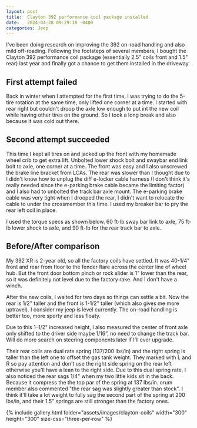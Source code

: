 ```yaml
---
layout: post
title:  Clayton 392 performance coil package installed
date:   2024-04-28 09:29:18 -0400
categories: Jeep
---
```



I've been doing research on improving the 392 on-road handling and also mild off-roading. Following the footsteps of several members, I bought the Clayton 392 performance coil package (essentially 2.5" coils front and 1.5" rear) last year and finally got a chance to get them installed in the driveway.

## First attempt failed

Back in winter when I attempted for the first time, I was trying to do the 5-tire rotation at the same time, only lifted one corner at a time. I started with rear right but couldn't droop the axle low enough to put int the new coil while having other tires on the ground. So I took a long break and also because it was cold out there.

## Second attempt succeeded

This time I kept all tires on and jacked up the front with my homemade wheel crib to get extra lift. Unbolted lower shock bolt and swaybar end link bolt to axle, one corner at a time. The front was easy and I also unscrewed the brake line bracket from LCAs. The rear was slower than I thought due to I didn't know how to unplug the diff e-locker cable harness (I don't think it's really needed since the e-parking brake cable became the limiting factor) and I also had to unbolted the track bar axle mount. The e-parking brake cable was very tight when I drooped the rear, I didn't want to relocate the cable to under the crossmember this time. I used my breaker bar to pry the rear left coil in place.

I used the torque specs as shown below. 60 ft-lb sway bar link to axle, 75 ft-lb lower shock to axle, and 90 ft-lb for the rear track bar to axle.

## Before/After comparison

My 392 XR is 2-year old, so all the factory coils have settled. It was 40-1/4" front and rear from floor to the fender flare across the center line of wheel hub. But the front door bottom pinch or rock slider is 1" lower than the rear, so it was definitely not level due to the factory rake. And I don't have a winch.

After the new coils, I waited for two days so things can settle a bit. Now the rear is 1/2" taller and the front is 1-1/2" taller (which also gives me more uptravel). I consider my jeep is level currently. The on-road handling is better too, more sporty and less floaty.

Due to this 1-1/2" increased height, I also measured the center of front axle only shifted to the driver side maybe 1/16”, no need to change the track bar. Will do more search on steering components later if I’ll ever upgrade.

Their rear coils are dual rate spring (137/200 lbs/in) and the right spring is taller than the left one to offset the gas tank weight. They marked with L and R so pay attention and don't use the right side spring on the rear left otherwise you'll have a lean to the right side. Due to this dual spring rate, I also noticed the rear sags 1/4" when my two little kids sit in the back. Because it compress the the top par of the spring at 137 lbs/in. orum member also commented "the rear sag was slightly greater than stock". I think it'll take a lot weight to fully sag the second part of the spring at 200 lbs/in, and their 1.5" springs are still stronger than the factory ones.

{% include gallery.html folder="assets/images/clayton-coils" width="300" height="300" size-css="three-per-row" %}


